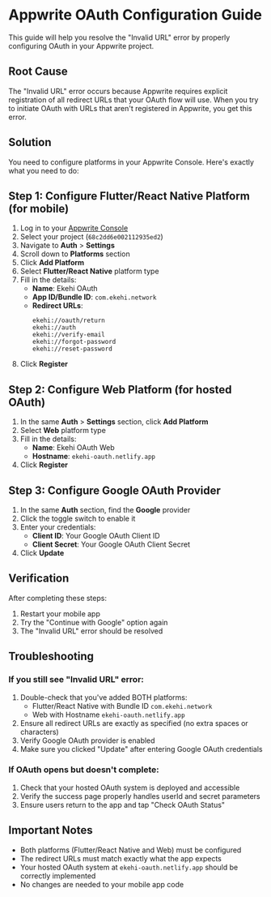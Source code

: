 # Appwrite OAuth Configuration Guide

This guide will help you resolve the "Invalid URL" error by properly configuring OAuth in your Appwrite project.

## Root Cause

The "Invalid URL" error occurs because Appwrite requires explicit registration of all redirect URLs that your OAuth flow will use. When you try to initiate OAuth with URLs that aren't registered in Appwrite, you get this error.

## Solution

You need to configure platforms in your Appwrite Console. Here's exactly what you need to do:

## Step 1: Configure Flutter/React Native Platform (for mobile)

1. Log in to your [Appwrite Console](https://cloud.appwrite.io/console)
2. Select your project (`68c2dd6e002112935ed2`)
3. Navigate to **Auth** > **Settings**
4. Scroll down to **Platforms** section
5. Click **Add Platform**
6. Select **Flutter/React Native** platform type
7. Fill in the details:
   - **Name**: Ekehi OAuth
   - **App ID/Bundle ID**: `com.ekehi.network`
   - **Redirect URLs**:
     ```
     ekehi://oauth/return
     ekehi://auth
     ekehi://verify-email
     ekehi://forgot-password
     ekehi://reset-password
     ```
8. Click **Register**

## Step 2: Configure Web Platform (for hosted OAuth)

1. In the same **Auth** > **Settings** section, click **Add Platform**
2. Select **Web** platform type
3. Fill in the details:
   - **Name**: Ekehi OAuth Web
   - **Hostname**: `ekehi-oauth.netlify.app`
4. Click **Register**

## Step 3: Configure Google OAuth Provider

1. In the same **Auth** section, find the **Google** provider
2. Click the toggle switch to enable it
3. Enter your credentials:
   - **Client ID**: Your Google OAuth Client ID
   - **Client Secret**: Your Google OAuth Client Secret
4. Click **Update**

## Verification

After completing these steps:

1. Restart your mobile app
2. Try the "Continue with Google" option again
3. The "Invalid URL" error should be resolved

## Troubleshooting

### If you still see "Invalid URL" error:

1. Double-check that you've added BOTH platforms:
   - Flutter/React Native with Bundle ID `com.ekehi.network`
   - Web with Hostname `ekehi-oauth.netlify.app`
2. Ensure all redirect URLs are exactly as specified (no extra spaces or characters)
3. Verify Google OAuth provider is enabled
4. Make sure you clicked "Update" after entering Google OAuth credentials

### If OAuth opens but doesn't complete:

1. Check that your hosted OAuth system is deployed and accessible
2. Verify the success page properly handles userId and secret parameters
3. Ensure users return to the app and tap "Check OAuth Status"

## Important Notes

- Both platforms (Flutter/React Native and Web) must be configured
- The redirect URLs must match exactly what the app expects
- Your hosted OAuth system at `ekehi-oauth.netlify.app` should be correctly implemented
- No changes are needed to your mobile app code